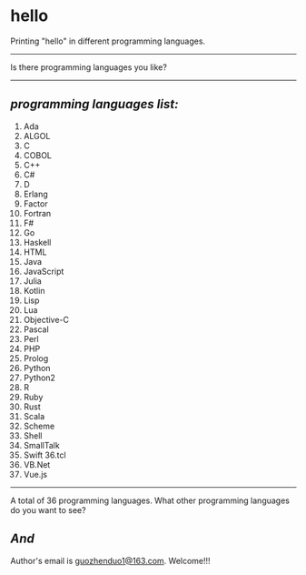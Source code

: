 # hello
Printing "hello" in different programming languages.
************************
Is there programming languages you like?
*************************************
## *programming languages list:*
1. Ada
2. ALGOL
3. C
4. COBOL
5. C++
6. C#
7. D
8. Erlang
9. Factor
10. Fortran
11. F#
12. Go
13. Haskell
14. HTML
15. Java
16. JavaScript
17. Julia
18. Kotlin
19. Lisp
20. Lua
21. Objective-C
22. Pascal
23. Perl
24. PHP
25. Prolog
26. Python
27. Python2
28. R
29. Ruby
30. Rust
31. Scala
32. Scheme
33. Shell
34. SmallTalk
35. Swift
36.tcl
37. VB.Net
38. Vue.js
******************************************************
A total of 36 programming languages. What other programming languages do you want to see?
## *And*
Author's email is [guozhenduo1@163.com](mailto:guozhenduo1@163.com). Welcome!!!

